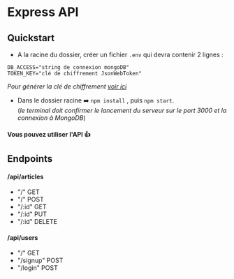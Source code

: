 # Express API

## Quickstart

- A la racine du dossier, créer un fichier `.env` qui devra contenir 2 lignes :

```
DB_ACCESS="string de connexion mongoDB"
TOKEN_KEY="clé de chiffrement JsonWebToken"
```

_Pour générer la clé de chiffrement [voir ici](https://mkjwk.org/)_

- Dans le dossier racine ➡️ `npm install` , puis `npm start`.<br>(_le terminal doit confirmer le lancement du serveur sur le port 3000 et la connexion à MongoDB_)

#### Vous pouvez utiliser l'API 👍

## Endpoints

#### /api/articles

- "/" GET
- "/" POST
- "/:id" GET
- "/:id" PUT
- "/:id" DELETE

#### /api/users

- "/" GET
- "/signup" POST
- "/login" POST
